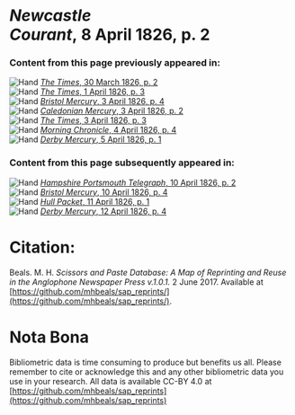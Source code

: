 # *Newcastle Courant*, 8 April 1826, p. 2  
  
### Content from this page previously appeared in:  
![Hand](http://scissorsandpaste.net/wp-content/uploads/2017/06/smallhandpointer.png) [*The Times*, 30 March 1826, p. 2](https://mhbeals.github.io/sap_html/The-Times/The-Times-30-March-1826-p-2)  
![Hand](http://scissorsandpaste.net/wp-content/uploads/2017/06/smallhandpointer.png) [*The Times*, 1 April 1826, p. 3](https://mhbeals.github.io/sap_html/The-Times/The-Times-1-April-1826-p-3)  
![Hand](http://scissorsandpaste.net/wp-content/uploads/2017/06/smallhandpointer.png) [*Bristol Mercury*, 3 April 1826, p. 4](https://mhbeals.github.io/sap_html/Bristol-Mercury/Bristol-Mercury-3-April-1826-p-4)  
![Hand](http://scissorsandpaste.net/wp-content/uploads/2017/06/smallhandpointer.png) [*Caledonian Mercury*, 3 April 1826, p. 2](https://mhbeals.github.io/sap_html/Caledonian-Mercury/Caledonian-Mercury-3-April-1826-p-2)  
![Hand](http://scissorsandpaste.net/wp-content/uploads/2017/06/smallhandpointer.png) [*The Times*, 3 April 1826, p. 3](https://mhbeals.github.io/sap_html/The-Times/The-Times-3-April-1826-p-3)  
![Hand](http://scissorsandpaste.net/wp-content/uploads/2017/06/smallhandpointer.png) [*Morning Chronicle*, 4 April 1826, p. 4](https://mhbeals.github.io/sap_html/Morning-Chronicle/Morning-Chronicle-4-April-1826-p-4)  
![Hand](http://scissorsandpaste.net/wp-content/uploads/2017/06/smallhandpointer.png) [*Derby Mercury*, 5 April 1826, p. 1](https://mhbeals.github.io/sap_html/Derby-Mercury/Derby-Mercury-5-April-1826-p-1)  
  
### Content from this page subsequently appeared in:  
![Hand](http://scissorsandpaste.net/wp-content/uploads/2017/06/smallhandpointer.png) [*Hampshire Portsmouth Telegraph*, 10 April 1826, p. 2](https://mhbeals.github.io/sap_html/Hampshire-Portsmouth-Telegraph/Hampshire-Portsmouth-Telegraph-10-April-1826-p-2)  
![Hand](http://scissorsandpaste.net/wp-content/uploads/2017/06/smallhandpointer.png) [*Bristol Mercury*, 10 April 1826, p. 4](https://mhbeals.github.io/sap_html/Bristol-Mercury/Bristol-Mercury-10-April-1826-p-4)  
![Hand](http://scissorsandpaste.net/wp-content/uploads/2017/06/smallhandpointer.png) [*Hull Packet*, 11 April 1826, p. 1](https://mhbeals.github.io/sap_html/Hull-Packet/Hull-Packet-11-April-1826-p-1)  
![Hand](http://scissorsandpaste.net/wp-content/uploads/2017/06/smallhandpointer.png) [*Derby Mercury*, 12 April 1826, p. 4](https://mhbeals.github.io/sap_html/Derby-Mercury/Derby-Mercury-12-April-1826-p-4)  


# Citation: 

Beals. M. H. *Scissors and Paste Database: A Map of Reprinting and Reuse in the Anglophone Newspaper Press v.1.0.1.* 2 June 2017. Available at [https://github.com/mhbeals/sap_reprints/](https://github.com/mhbeals/sap_reprints/). 

# Nota Bona

Bibliometric data is time consuming to produce but benefits us all. Please remember to cite or acknowledge this and any other bibliometric data you use in your research. All data is available CC-BY 4.0 at [https://github.com/mhbeals/sap_reprints](https://github.com/mhbeals/sap_reprints)